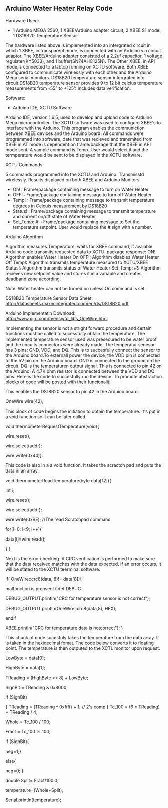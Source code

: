 ## Arduino Water Heater Relay Code

Hardware Used: 
* 1 Arduino MEGA 2560, 1 XBEE/Arduino adapter circuit, 2 XBEE S1 model, 1 DS18B20 Temperature Sensor

 The hardware listed above is implemented into an intergrated circuit in which 1 XBEE, in transparent mode, is connected with an Arduino via circuit adaptor. The XBEE/Arduino adapter consisted of a 2.2uf capacitor, 1 voltage regulater(KY5033), and 1 buffer(SN74AHC125N). The Other XBEE, in API mode,is connected to a labtop running on XCTU software. Both XBEE configured to communicate wirelessly with each other and the Arduino Mega serial monitors. DS18B20 temperature sensor intergrated into circuit:DS18B20 temperature sensor provides 9 to 12 bit celcius temperature measurements from -55° to +125°. Includes data verification. 
 
Software:
* Arduino IDE, XCTU Software

Arduino IDE, version 1.6.5, used to develop and upload code to Arduino Mega microcontroller. The XCTU software was used to configure XBEE's to interface with the Arduino. This program enables the communiction between XBEE devices and the Arduino board. All commands were programmed into software, date that was recieved and transmited from XBEE in AT mode is dependent on frame/package that the XBEE in API mode sent. A sample command is Temp. User would select it and the termperature would be sent to be displayed in the XCTU software.
 
XCTU Commands

5 commands programmed into the XCTU and Arduino: Transmisstd wirelessly. Results displayed on both XBEE and Arduino Monitors

* On! : Frame/package containing message to turn on Water Heater
* OFF! : Frame/package containing message to turn off Water Heater
* Temp! : Frame/package containing message to transmit temperature degrees in Celcuis measurement by DS18B20
* Status! : Frame/package containing message to transmit temperature and current on/off state of Water Heater
* Set_Temp: #! : Frame/package containing message to Set the temperature setpoint. User would replace the # sign with a number. 


 
Arduino Algorithm

Algorithm measures Temperature, waits for XBEE command, if avaiable Arduino code transmits requested data to XCTU.
package response:
ON!: Algorithm enables Water Heater On
OFF!: Algorithm disables Water Heater Off
Temp!: Algorithm transmits temperature measured to XCTU/XBEE
Status!: Algorithm transmits status of Water Heater 
Set_Temp: #!: Algorithm recieves new setpoint value and stores it in a variable and creates deadband zone according.

Note: Water heater can not be turned on unless On command is set.

DS18B20 Temperature Sensor
Data Sheet: http://datasheets.maximintegrated.com/en/ds/DS18B20.pdf

Arduino Implementatin Download: http://www.pjrc.com/teensy/td_libs_OneWire.html

 Implementing the sensor is not a stright forward procedure and certain functions must be called to sucessfully obtain the temperature. The implemented temperature sensor used was presecured to be water proof and the circuits connectors were already made. The temperatur senesor has 3 pins: GND, VDD, and DQ. This is to succesfully connect the sensor to the Arduino board.To externall power the device, the VDD pin is connected to the 5V pin on the Arduino board. GND is connected to the ground on the circuit. DQ is the temperaturen output signal. This is connected to pin 42 on the Arduino. A 4.7K ohm resistor is connected between the VDD and DQ pins. Here is the code to succesfully run the device. To promote abstraction blocks of code will be posted with their funcionalit:
 
 This enables the DS18B20 sensor to pin 42 in the Arduino board.
 
 OneWire wire(42);
 
 This block of code begins the initiation to obtain the temperature. It's put in a void function so it can be later called. 
 
 void thermometerRequestTemperature(void){
 
   wire.reset();
   
   wire.select(addr);
   
   wire.write(0x44)}.
   
 
 
This code is also in a a void function. It takes the scractch pad and puts the data in an array.
 
void thermometerReadTemperature(byte data[12]){

int i;

wire.reset();

wire.select(addr);

wire.write(0xBE); //The read Scratchpad command.

for(i=0; i<9; i++){

data[i]=wire.read();

}
}

Next is the error checking. A CRC verification is performed to make sure that the data received matches with the data expected. If an error occurs, it will be stated to the XCTU teerminal software.

if( OneWire::crc8(data, 8)!= data[8]){
 
malfunction is prensent 
ifdef DEBUG
      
DEBUG_OUTPUT.println("CRC for temperature sensor is not correct");
        
DEBUG_OUTPUT.println(OneWire::crc8(data,8), HEX);
        
endif 
      
XBEE.println("CRC for temperature data is notcorrect");
}

This chunk of code sucesfuly takes the temperature from the data array. It is taken in the hexidecimal fomat. The code below converts it to floating point. The temperature is then outputed to the XCTL monitor upon request.

LowByte = data[0];

HighByte = data[1];

TReading = (HighByte << 8) + LowByte;

SignBit = TReading & 0x8000;  

if (SignBit) 

{
    TReading = (TReading ^ 0xffff) + 1; // 2's comp
}
Tc_100 = (6 * TReading) + TReading / 4;

Whole = Tc_100 / 100;  

Fract = Tc_100 % 100;

if (SignBit){

neg=1;}

else{

neg=0; }

double Split= Fract/100.0;

temperature=(Whole+Split);

Serial.println(temperature);

   


